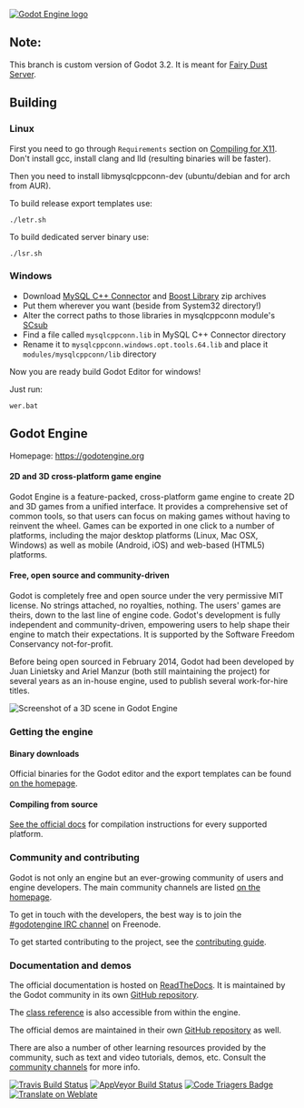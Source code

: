 [![Godot Engine logo](/logo.png)](https://godotengine.org)

## Note:

This branch is custom version of Godot 3.2. It is meant for [Fairy Dust Server](https://github.com/HazmatDemon/fairy-dust-server).

## Building

### Linux

First you need to go through `Requirements` section on [Compiling for X11](https://docs.godotengine.org/en/stable/development/compiling/compiling_for_x11.html).
Don't install gcc, install clang and lld (resulting binaries will be faster).

Then you need to install libmysqlcppconn-dev (ubuntu/debian and for arch from AUR).

To build release export templates use:

```./letr.sh```

To build dedicated server binary use:

```./lsr.sh```

### Windows

* Download [MySQL C++ Connector](https://dev.mysql.com/downloads/connector/cpp/) and [Boost Library](https://dl.bintray.com/boostorg/master/) zip archives
* Put them wherever you want (beside from System32 directory!)
* Alter the correct paths to those libraries in mysqlcppconn module's [SCsub](https://github.com/HazmatDemon/godot/blob/3.2-server/modules/mysqlcppconn/SCsub)
* Find a file called `mysqlcppconn.lib` in MySQL C++ Connector directory
* Rename it to `mysqlcppconn.windows.opt.tools.64.lib` and place it `modules/mysqlcppconn/lib` directory

Now you are ready build Godot Editor for windows!

Just run:

```wer.bat```

## Godot Engine

Homepage: https://godotengine.org

#### 2D and 3D cross-platform game engine

Godot Engine is a feature-packed, cross-platform game engine to create 2D and
3D games from a unified interface. It provides a comprehensive set of common
tools, so that users can focus on making games without having to reinvent the
wheel. Games can be exported in one click to a number of platforms, including
the major desktop platforms (Linux, Mac OSX, Windows) as well as mobile
(Android, iOS) and web-based (HTML5) platforms.

#### Free, open source and community-driven

Godot is completely free and open source under the very permissive MIT license.
No strings attached, no royalties, nothing. The users' games are theirs, down
to the last line of engine code. Godot's development is fully independent and
community-driven, empowering users to help shape their engine to match their
expectations. It is supported by the Software Freedom Conservancy
not-for-profit.

Before being open sourced in February 2014, Godot had been developed by Juan
Linietsky and Ariel Manzur (both still maintaining the project) for several
years as an in-house engine, used to publish several work-for-hire titles.

![Screenshot of a 3D scene in Godot Engine](https://raw.githubusercontent.com/godotengine/godot-design/master/screenshots/editor_tps_demo_1920x1080.jpg)

### Getting the engine

#### Binary downloads

Official binaries for the Godot editor and the export templates can be found
[on the homepage](https://godotengine.org/download).

#### Compiling from source

[See the official docs](https://docs.godotengine.org/en/latest/development/compiling/)
for compilation instructions for every supported platform.

### Community and contributing

Godot is not only an engine but an ever-growing community of users and engine
developers. The main community channels are listed [on the homepage](https://godotengine.org/community).

To get in touch with the developers, the best way is to join the
[#godotengine IRC channel](https://webchat.freenode.net/?channels=godotengine)
on Freenode.

To get started contributing to the project, see the [contributing guide](CONTRIBUTING.md).

### Documentation and demos

The official documentation is hosted on [ReadTheDocs](https://docs.godotengine.org).
It is maintained by the Godot community in its own [GitHub repository](https://github.com/godotengine/godot-docs).

The [class reference](https://docs.godotengine.org/en/latest/classes/)
is also accessible from within the engine.

The official demos are maintained in their own [GitHub repository](https://github.com/godotengine/godot-demo-projects)
as well.

There are also a number of other learning resources provided by the community,
such as text and video tutorials, demos, etc. Consult the [community channels](https://godotengine.org/community)
for more info.

[![Travis Build Status](https://travis-ci.org/godotengine/godot.svg?branch=master)](https://travis-ci.org/godotengine/godot)
[![AppVeyor Build Status](https://ci.appveyor.com/api/projects/status/bfiihqq6byxsjxxh/branch/master?svg=true)](https://ci.appveyor.com/project/akien-mga/godot)
[![Code Triagers Badge](https://www.codetriage.com/godotengine/godot/badges/users.svg)](https://www.codetriage.com/godotengine/godot)
[![Translate on Weblate](https://hosted.weblate.org/widgets/godot-engine/-/godot/svg-badge.svg)](https://hosted.weblate.org/engage/godot-engine/?utm_source=widget)
